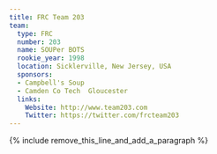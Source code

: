 ```yaml
---
title: FRC Team 203
team:
  type: FRC
  number: 203
  name: SOUPer BOTS
  rookie_year: 1998
  location: Sicklerville, New Jersey, USA
  sponsors:
  - Campbell's Soup
  - Camden Co Tech  Gloucester
  links:
    Website: http://www.team203.com
    Twitter: https://twitter.com/frcteam203
---
```


{% include remove_this_line_and_add_a_paragraph %}